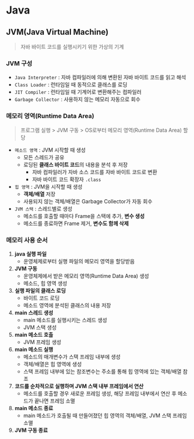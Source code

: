 # Java

## JVM(Java Virtual Machine)

>  자바 바이트 코드를 실행시키기 위한 가상의 기계

### JVM 구성

* `Java Interpreter` : 자바 컴파일러에 의해 변환된 자바 바이트 코드를 읽고 해석
* `Class Loader` : 런타임일 때 동적으로 클래스를 로딩
* `JIT Compiler` : 런타임일 때 기계어로 변환해주는 컴파일러
* `Garbage Collector` : 사용하지 않는 메모리 자동으로 회수

### 메모리 영역(Runtime Data Area)

> 프로그램 실행 > JVM 구동 > OS로부터 메모리 영역(Runtime Data Area) 할당

* `메소드 영역` : JVM 시작할 때 생성
  * 모든 스레드가 공유
  * 로딩된 **클래스 바이트 코드**의 내용을 분석 후 저장
    * 자바 컴파일러가 자바 소스 코드를 자바 바이트 코드로 변환
    * 자바 바이트 코드 확장자 `.class`
* `힙 영역` : JVM을 시작할 때 생성
  * **객체/배열** 저장
  * 사용되지 않는 객체/배열은 Garbage Collector가 자동 회수
* `JVM 스택` : 스레드별로 생성
  * 메소드를 호출할 때마다 Frame을 스택에 추가, **변수 생성**
  * 메소드를 종료하면 Frame 제거, **변수도 함께 삭제**

### 메모리 사용 순서

1. **java 실행 파일**
   * 운영체제로부터 실행 파일의 메모리 영역을 할당받음
2. **JVM 구동**
   * 운영체제에서 받은 메모리 영역(Runtime Data Area) 생성
   * 메소드, 힙 영역 생성
3. **실행 파일의 클래스 로딩**
   * 바이트 코드 로딩
   * 메소드 영역에 분석된 클래스의 내용 저장
4. **main 스레드 생성**
   * main 메소드를 실행시키는 스레드 생성
   * JVM 스택 생성
5. **main 메소드 호출**
   * JVM 프레임 생성
6. **main 메소드 실행**
   * 메소드의 매개변수가 스택 프레임 내부에 생성
   * 객체/배열은 힙 영역에 생성
   * 스택 프레임 내부에 있는 참조변수는 주소를 통해 힙 영역에 있는 객체/배열 참조
7. **코드를 순차적으로 실행하며 JVM 스택 내부 프레임에서 연산**
   * 메소드를 호출할 경우 새로운 프레임 생성, 해당 프레임 내부에서 연산 후 메소드가 끝나면 프레임 소멸
8. **main 메소드 종료**
   * main 메소드가 호출될 때 만들어졌던 힙 영역의 객체/배열,  JVM 스택 프레임 소멸
9. **JVM 구동 종료**


